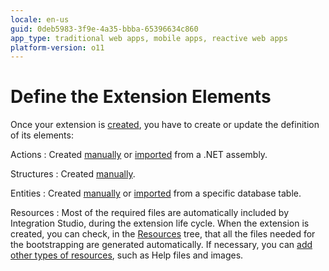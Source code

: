 ```yaml
---
locale: en-us
guid: 0deb5983-3f9e-4a35-bbba-65396634c860
app_type: traditional web apps, mobile apps, reactive web apps
platform-version: o11
---
```


# Define the Extension Elements

Once your extension is [created](<extension-create.md>), you have to create or update the definition of its elements:

Actions
:    Created [manually](<../managing-extensions/action-add.md>) or [imported](<../managing-extensions/net-assembly-import-action.md>) from a .NET assembly.

Structures
:   Created [manually](<../managing-extensions/structure-define.md>).

Entities
:   Created [manually](<../managing-extensions/entity-add.md>) or [imported](<../managing-extensions/entity-import-from-database.md>) from a specific database table.

Resources
:   Most of the required files are automatically included by Integration Studio, during the extension life cycle. When the extension is created, you can check, in the [Resources](<../../../ref/integration-studio/workspace.md>) tree, that all the files needed for the bootstrapping are generated automatically. If necessary, you can [add other types of resources](<../managing-extensions/resource-define.md>), such as Help files and images.
